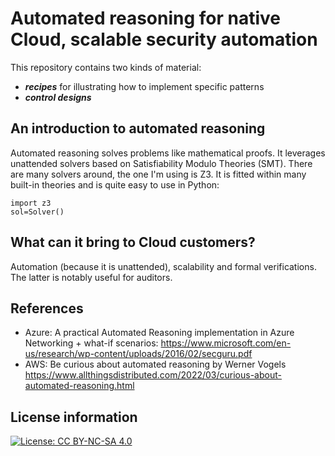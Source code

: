 # Automated reasoning for native Cloud, scalable security automation

This repository contains two kinds of material:
- ***recipes*** for illustrating how to implement specific patterns
- ***control designs*** 

## An introduction to automated reasoning

Automated reasoning solves problems like mathematical proofs. It leverages unattended solvers based on Satisfiability Modulo Theories (SMT).
There are many solvers around, the one I'm using is Z3. It is fitted within many built-in theories and is quite easy to use in Python:

```
import z3
sol=Solver()
```


## What can it bring to Cloud customers?

Automation (because it is unattended), scalability and formal verifications. The latter is notably useful for auditors.

## References

- Azure: A practical Automated Reasoning implementation in Azure Networking + what-if scenarios: https://www.microsoft.com/en-us/research/wp-content/uploads/2016/02/secguru.pdf
- AWS: Be curious about automated reasoning by Werner Vogels https://www.allthingsdistributed.com/2022/03/curious-about-automated-reasoning.html

## License information

[![License: CC BY-NC-SA 4.0](https://img.shields.io/badge/License-CC%20BY--NC--SA%204.0-lightgrey.svg)](https://creativecommons.org/licenses/by-nc-sa/4.0/)
